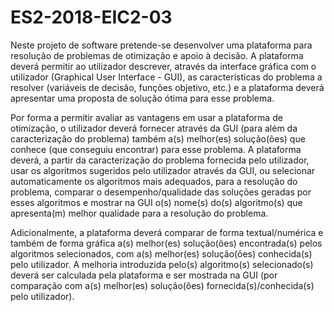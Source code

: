 # ES2-2018-EIC2-03
Neste projeto de software pretende-se desenvolver uma plataforma para resolução de problemas de otimização e apoio à decisão. A plataforma deverá permitir ao utilizador descrever, através da interface gráfica com o utilizador (Graphical User Interface - GUI), as características do problema a resolver (variáveis de decisão, funções objetivo, etc.) e a plataforma deverá apresentar uma proposta de solução ótima para esse problema.

Por forma a permitir avaliar as vantagens em usar a plataforma de otimização, o utilizador deverá fornecer através da GUI (para além da caracterização do problema) também a(s) melhor(es) solução(ões) que conhece (que conseguiu encontrar) para esse problema.
A plataforma deverá, a partir da caracterização do problema fornecida pelo utilizador, usar os algoritmos sugeridos pelo utilizador através da GUI, ou selecionar automaticamente os algoritmos mais adequados, para a resolução do problema, comparar o desempenho/qualidade das soluções geradas por esses algoritmos e mostrar na GUI o(s) nome(s) do(s) algoritmo(s) que apresenta(m) melhor qualidade para a resolução do problema.

Adicionalmente, a plataforma deverá comparar de forma textual/numérica e também de forma gráfica a(s) melhor(es) solução(ões) encontrada(s) pelos algoritmos selecionados, com a(s) melhor(es) solução(ões) conhecida(s) pelo utilizador. A melhoria introduzida pelo(s) algoritmo(s) selecionado(s) deverá ser calculada pela plataforma e ser mostrada na GUI (por comparação com a(s) melhor(es) solução(ões) fornecida(s)/conhecida(s) pelo utilizador).
